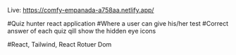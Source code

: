 Live: https://comfy-empanada-a758aa.netlify.app/

#Quiz hunter react application
#Where a user can give his/her test
#Correct answer of each quiz qill show the hidden eye icons

#React, Tailwind, React Rotuer Dom